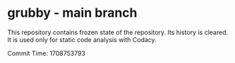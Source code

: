 # grubby - main branch

This repository contains frozen state of the repository.
Its history is cleared. It is used only for static code
analysis with Codacy.

Commit Time: 1708753793